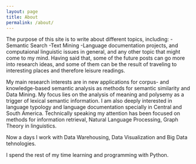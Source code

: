```yaml
---
layout: page
title: About
permalink: /about/
---
```


The purpose of this site is to write about different topics, including:
-Semantic Search
-Text Mining
-Language documentation projects, and computaional linguistic issues in general, and any other topic that might come to my mind. Having said that, some of the future posts can go more into research ideas, and some of them can be the result of traveling to interesting places and therefore leisure readings.

My main research interests are in new applications for corpus- and knowledge-based semantic analysis as methods for semantic similarity and Data Mining. My focus lies on the analysis of meaning and polysemy as a trigger of lexical semantic information. I am also deeply interested in language typology and language documentation specially in Central and South America. Technically speaking my attention has been focused on methods for information retrieval, Natural Language Processing, Graph Theory in linguistics. 

Now a days I work with Data Warehousing, Data Visualization and Big Data tehnologies. 

I spend the rest of my time learning and programming with Python.


